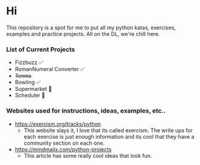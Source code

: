 # Hi

This repository is a spot for me to put all my python katas, exercises, examples and practice projects. All on the DL, we're chill here.

### List of Current Projects

+ Fizzbuzz :white_check_mark:
+ RomanNumeral Converter :white_check_mark:
+ <del>Tennis</del>
+ Bowling :white_check_mark:
+ Supermarket :speech_balloon:
+ Scheduler :speech_balloon:

### Websites used for instructions, ideas, examples, etc.. 

- https://exercism.org/tracks/python
    - This website slays it, I love that its called exercism. The write ups for each exercise is just enough information and its cool that they have a community section on each one. 
- https://mindmajix.com/python-projects
    - This article has some really cool ideas that look fun. 




